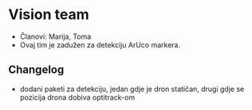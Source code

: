 # Vision team

* Članovi: Marija, Toma
* Ovaj tim je zadužen za detekciju ArUco markera.


## Changelog

* dodani paketi za detekciju, jedan gdje je dron statičan, drugi gdje se pozicija drona dobiva optitrack-om